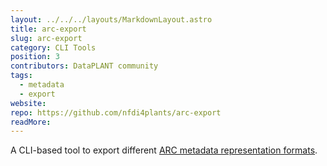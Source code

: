 ```yaml
---
layout: ../../../layouts/MarkdownLayout.astro
title: arc-export
slug: arc-export
category: CLI Tools
position: 3
contributors: DataPLANT community
tags: 
  - metadata
  - export
website:
repo: https://github.com/nfdi4plants/arc-export
readMore:
---
```


A CLI-based tool to export different [ARC metadata representation formats]({{INTERNAL_DEV_REPRESENTATION}}).